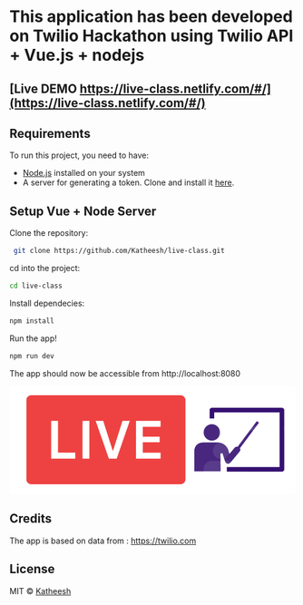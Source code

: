 # This application has been developed on Twilio Hackathon using Twilio API + Vue.js + nodejs

## [Live DEMO https://live-class.netlify.com/#/](https://live-class.netlify.com/#/)
   
## Requirements 

To run this project, you need to have:

- [Node.js](https://nodejs.org/) installed on your system
- A server for generating a token. Clone and install it [here](https://github.com/Katheesh/live-class.git).

## Setup Vue + Node Server

Clone the repository:

``` bash
 git clone https://github.com/Katheesh/live-class.git
```

cd into the project:
``` bash
cd live-class
```

Install dependecies:

``` bash
npm install
```

Run the app!

``` bash
npm run dev
```

The app should now be accessible from http://localhost:8080

<p align="center">
	<img src="src/assets/app-logo.png">
</p>


## Credits

The app is based on data from : https://twilio.com

## License

MIT © [Katheesh](LICENSE)